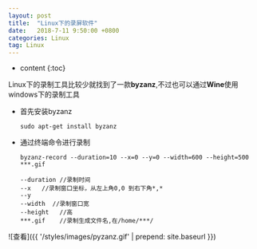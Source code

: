 ```yaml
---
layout: post
title:  "Linux下的录屏软件"
date:   2018-7-11 9:50:00 +0800
categories: Linux
tag: Linux
---
```


* content
{:toc}

Linux下的录制工具比较少就找到了一款**byzanz**,不过也可以通过**Wine**使用windows下的录制工具

* 首先安装byzanz

  ```shell
  sudo apt-get install byzanz
  ```

* 通过终端命令进行录制

  ```shell
  byzanz-record --duration=10 --x=0 --y=0 --width=600 --height=500 ***.gif
  ```

  ```shell
  --duration //录制时间
  --x   //录制窗口坐标，从左上角0,0 到右下角*,*
  --y
  --width  //录制窗口宽
  --height   //高
  ***.gif    //录制生成文件名,在/home/***/
  ```

![查看]({{ '/styles/images/pyzanz.gif' | prepend: site.baseurl  }})
